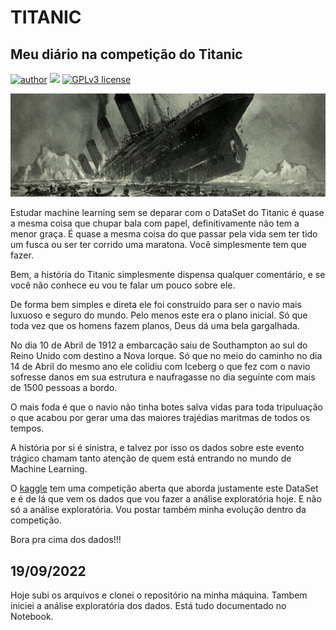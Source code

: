 # TITANIC

## Meu diário na competição do Titanic


[![author](https://img.shields.io/badge/author-evaldojunior-red.svg)](https://www.linkedin.com/in/evaldo-junior-89094244/) [![](https://img.shields.io/badge/python-3.7+-blue.svg)](https://www.python.org/downloads/release/python-365/) [![GPLv3 license](https://img.shields.io/badge/License-GPLv3-blue.svg)](http://perso.crans.org/besson/LICENSE.html)

<p align="center">
  <img src="titanic.png" >
</p>

Estudar machine learning sem se deparar com o DataSet do Titanic é quase a mesma coisa que chupar bala com papel, definitivamente não tem a menor graça.
É quase a mesma coisa do que passar pela vida sem ter tido um fusca ou ser ter corrido uma maratona. Você simplesmente tem que fazer. 

Bem, a história do Titanic simplesmente dispensa qualquer comentário, e se você não conhece eu vou te falar um pouco sobre ele.

De forma bem simples e direta ele foi construído para ser o navio mais luxuoso e seguro do mundo. Pelo menos este era o plano inicial. Só que toda vez que os homens fazem planos, Deus dá uma bela gargalhada. 

No dia 10 de Abril de 1912 a embarcação saiu de Southampton ao sul do Reino Unido com destino a Nova Iorque. Só que no meio do caminho no dia 14 de Abril do mesmo ano ele colidiu com Iceberg o que fez com o navio sofresse danos em sua estrutura e naufragasse no dia seguinte com mais de 1500 pessoas a bordo. 

O mais foda é que o navio não tinha botes salva vidas para toda tripuluação o que acabou por gerar uma das maiores trajédias maritmas de todos os tempos. 

A história por si é sinistra, e talvez por isso os dados sobre este evento trágico chamam tanto atenção de quem está entrando no mundo de Machine Learning.

O [kaggle](https://www.kaggle.com/) tem uma competição aberta que aborda justamente este DataSet e é de lá que vem os dados que vou fazer a análise exploratória hoje. E não só a análise exploratória. Vou postar também minha evolução dentro da competição. 

Bora pra cima dos dados!!!

## 19/09/2022 
Hoje subi os arquivos e clonei o repositório na minha máquina. Tambem iniciei a análise exploratória dos dados.
Está tudo documentado no Notebook. 

